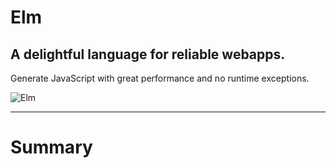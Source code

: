 # Elm

## A delightful language for reliable webapps.

Generate JavaScript with great performance and no runtime exceptions.

![Elm](assets/elm.png)

---

# Summary
